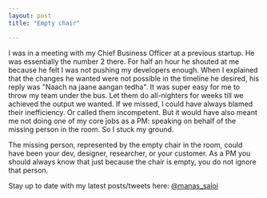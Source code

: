 ```yaml
---
layout: post
title: "Empty chair"

---
```


I was in a meeting with my Chief Business Officer at a previous startup. He was essentially the number 2 there. For half an hour he shouted at me because he felt I was not pushing my developers enough. When I explained that the changes he wanted were not possible in the timeline he desired, his reply was "Naach na jaane aangan tedha". It was super easy for me to throw my team under the bus. Let them do all-nighters for weeks till we achieved the output we wanted. If we missed, I could have always blamed their inefficiency. Or called them incompetent. But it would have also meant me not doing one of my core jobs as a PM: speaking on behalf of the missing person in the room. So I stuck my ground.

The missing person, represented by the empty chair in the room, could have been your dev, designer, researcher, or your customer. As a PM you should always know that just because the chair is empty, you do not ignore that person.

Stay up to date with my latest posts/tweets here: [@manas_saloi](http://twitter.com/manas_saloi)
